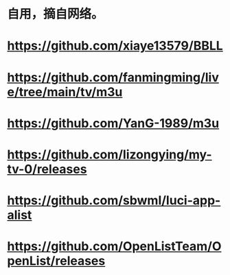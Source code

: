 # 自用，摘自网络。
# https://github.com/xiaye13579/BBLL
# https://github.com/fanmingming/live/tree/main/tv/m3u
# https://github.com/YanG-1989/m3u
# https://github.com/lizongying/my-tv-0/releases
# https://github.com/sbwml/luci-app-alist
# https://github.com/OpenListTeam/OpenList/releases
